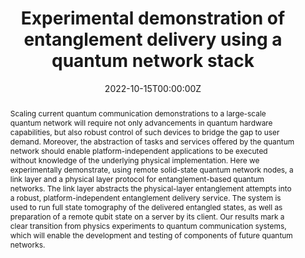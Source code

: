 ---
title: 'Experimental demonstration of entanglement delivery using a quantum network stack'

# Authors
# If you created a profile for a user (e.g. the default `admin` user), write the username (folder name) here
# and it will be replaced with their full name and linked to their profile.
authors:
  - admin
  - Carlo Delle Donne
  - Ingmar te Raa
  - Bart van der Vecht
  - Matthew Skrzypczyk
  - Guilherme Ferreira
  - Lisa de Kluijver
  - Arian J. Stolk
  - Sophie L. N. Hermans
  - Przemysław Pawełczak
  - Wojciech Kozlowski
  - Ronald Hanson
  - Stephanie Wehner 

# Author notes (optional)
author_notes:
  - 'These authors contributed equally'
  - 'These authors contributed equally'

date: '2022-10-15T00:00:00Z'
doi: 'https://doi.org/10.1038/s41534-022-00631-2'

# Schedule page publish date (NOT publication's date).
publishDate: '2022-10-15T00:00:00Z'

# Publication type.
# Legend: 0 = Uncategorized; 1 = Conference paper; 2 = Journal article;
# 3 = Preprint / Working Paper; 4 = Report; 5 = Book; 6 = Book section;
# 7 = Thesis; 8 = Patent
publication_types: ['2']

# Publication name and optional abbreviated publication name.
publication: npj Quantum Information

abstract: >-
  Scaling current quantum communication demonstrations to a large-scale quantum network will require not only advancements in quantum hardware capabilities, but also robust control of such devices to bridge the gap to user demand. Moreover, the abstraction of tasks and services offered by the quantum network should enable platform-independent applications to be executed without knowledge of the underlying physical implementation. Here we experimentally demonstrate, using remote solid-state quantum network nodes, a link layer and a physical layer protocol for entanglement-based quantum networks. The link layer abstracts the physical-layer entanglement attempts into a robust, platform-independent entanglement delivery service. The system is used to run full state tomography of the delivered entangled states, as well as preparation of a remote qubit state on a server by its client. Our results mark a clear transition from physics experiments to quantum communication systems, which will enable the development and testing of components of future quantum networks.

# Summary. An optional shortened abstract.
#summary: Lorem ipsum dolor sit amet, consectetur adipiscing elit. Duis posuere tellus ac convallis placerat. Proin tincidunt magna sed ex sollicitudin condimentum.

tags: []

# Display this page in the Featured widget?
featured: true

# Custom links (uncomment lines below)
# links:
# - name: Custom Link
#   url: http://example.org

url_pdf: 'https://www.nature.com/articles/s41534-022-00631-2.pdf'
url_code: 'https://doi.org/10.4121/16912522.v1'
url_dataset: 'https://doi.org/10.4121/16912522.v1'
# url_poster: ''
# url_project: ''
# url_slides: ''
# url_source: ''
# url_video: 'https://www.youtube.com/watch?v=DRGT5ZgGrEc'

# Featured image
# To use, add an image named `featured.jpg/png` to your page's folder.
image:
  caption: 'A diagram illustrating the quantum network stack architecture.'
  focal_point: ''
  preview_only: false

# Associated Projects (optional).
#   Associate this publication with one or more of your projects.
#   Simply enter your project's folder or file name without extension.
#   E.g. `internal-project` references `content/project/internal-project/index.md`.
#   Otherwise, set `projects: []`.
# projects:
#   - example

# Slides (optional).
#   Associate this publication with Markdown slides.
#   Simply enter your slide deck's filename without extension.
#   E.g. `slides: "example"` references `content/slides/example/index.md`.
#   Otherwise, set `slides: ""`.
# slides: example
---